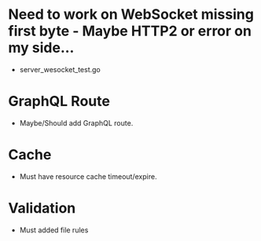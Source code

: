 # Need to work on WebSocket missing first byte - Maybe HTTP2 or error on my side...
- server_wesocket_test.go

# GraphQL Route
- Maybe/Should add GraphQL route.

# Cache
- Must have resource cache timeout/expire.

# Validation
- Must added file rules